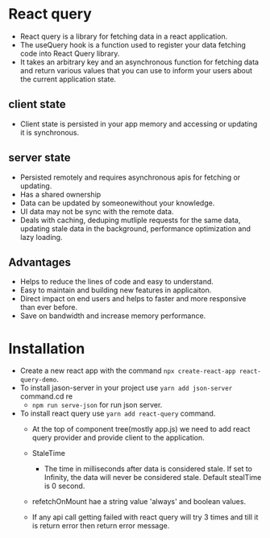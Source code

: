 # React query
- React query is a library for fetching data in a react application.
 - The useQuery hook is a function used to register your data fetching code into React Query library.
 - It takes an arbitrary key and an asynchronous function for fetching data and return various values that you can use to inform your users about the current application state.

## client state
- Client state is persisted in your app memory and accessing or updating it is synchronous.

## server state
- Persisted remotely and requires asynchronous apis for fetching or updating.
- Has a shared ownership
- Data can be updated by someonewithout your knowledge.
- UI data may not be sync with the remote data.
- Deals with caching, deduping mutliple requests for the same data, updating stale data in the background, performance optimization and lazy loading.

## Advantages
- Helps to reduce the lines of code and easy to understand.
- Easy to maintain and building new features in applicaiton.
- Direct impact on end users and helps to faster and more responsive than ever before.
- Save on bandwidth and increase memory performance.

# Installation
- Create a new react app with the command `npx create-react-app react-query-demo`.
- To install jason-server in your project use `yarn add json-server` command.cd re
  - `npm run serve-json` for run json server.
- To install react query use `yarn add react-query` command.
  - At the top of component tree(mostly app.js) we need to add react query provider and provide client to the application.

  - StaleTime
    - The time in milliseconds after data is considered stale. If set to Infinity, the data will never be considered stale.
      Default stealTime is 0 second.
  - refetchOnMount hae a string value 'always' and boolean values.
  - If any api call getting failed with react query will try 3 times and till it is return error then return error message.
  

